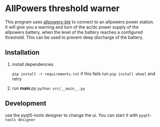 # AllPowers threshold warner
This program uses [allpowers-ble](https://github.com/madninjaskillz/allpowers-ble) to connect to an allpowers power station.
It will give you a warning and turn of the ac/dc power supply of the allpowers battery, when the level of the battery reaches a configured threshold.
This can be used to prevent deep discharge of the battery.

## Installation
1. install dependencies

    ```pip install -r requirements.txt```
    if this fails run ```pip install wheel``` and retry

2. run __main__.py
    ```python src/__main__.py```

## Development
use the pyqt5-tools designer to change the ui.
You can start it with
    ```pyqt5-tools designer```